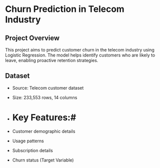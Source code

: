 # Churn Prediction in Telecom Industry

## Project Overview
This project aims to predict customer churn in the telecom industry using Logistic Regression. The model helps identify customers who are likely to leave, enabling proactive retention strategies.

## Dataset
- Source: Telecom customer dataset
- Size: 233,553 rows, 14 columns

- # Key Features:#
- Customer demographic details
- Usage patterns
- Subscription details
- Churn status (Target Variable)
